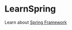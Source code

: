 # LearnSpring
Learn about [Spring Framework](https://github.com/codophilic/LearnSpring/blob/main/Spring%20Concepts.md)
